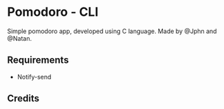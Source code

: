 # Pomodoro - CLI

Simple pomodoro app, developed using C language.
Made by @Jphn and @Natan.

## Requirements

- Notify-send

## Credits

